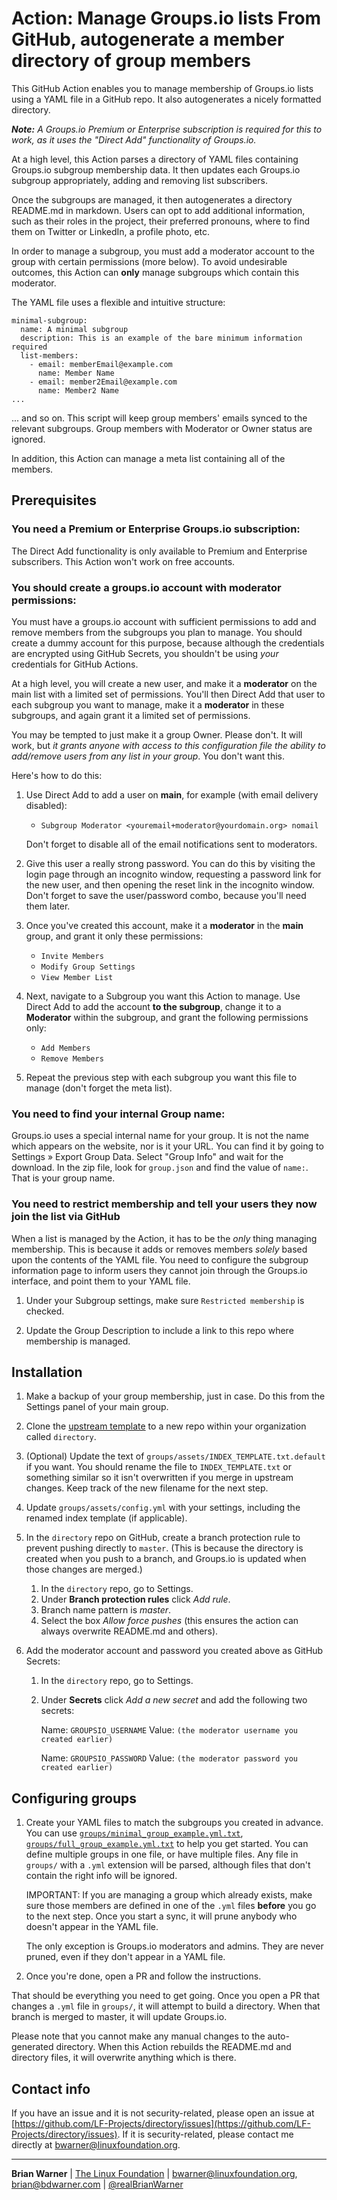 # Action: Manage Groups.io lists From GitHub, autogenerate a member directory of group members

This GitHub Action enables you to manage membership of Groups.io lists using a YAML file in a GitHub repo. It also autogenerates a nicely formatted directory.

_**Note:** A Groups.io Premium or Enterprise subscription is required for this to work, as it uses the "Direct Add" functionality of Groups.io._

At a high level, this Action parses a directory of YAML files containing Groups.io subgroup membership data.  It then updates each Groups.io subgroup appropriately, adding and removing list subscribers.

Once the subgroups are managed, it then autogenerates a directory README.md in markdown.  Users can opt to add additional information, such as their roles in the project, their preferred pronouns, where to find them on Twitter or LinkedIn, a profile photo, etc.

In order to manage a subgroup, you must add a moderator account to the group with certain permissions (more below).  To avoid undesirable outcomes, this Action can **only** manage subgroups which contain this moderator.

The YAML file uses a flexible and intuitive structure:


```
minimal-subgroup:
  name: A minimal subgroup
  description: This is an example of the bare minimum information required
  list-members:
    - email: memberEmail@example.com
      name: Member Name
    - email: member2Email@example.com
      name: Member2 Name
...
```

... and so on.  This script will keep group members' emails synced to the relevant subgroups.  Group members with Moderator or Owner status are ignored.

In addition, this Action can manage a meta list containing all of the members.

## Prerequisites

### You need a Premium or Enterprise Groups.io subscription:

The Direct Add functionality is only available to Premium and Enterprise subscribers.  This Action won't work on free accounts.

### You should create a groups.io account with moderator permissions:

You must have a groups.io account with sufficient permissions to add and remove members from the subgroups you plan to manage.  You should create a dummy account for this purpose, because although the credentials are encrypted using GitHub Secrets, you shouldn't be using *your* credentials for GitHub Actions.

At a high level, you will create a new user, and make it a **moderator** on the main list with a limited set of permissions.  You'll then Direct Add that user to each subgroup you want to manage, make it a **moderator** in these subgroups, and again grant it a limited set of permissions.

You may be tempted to just make it a group Owner.  Please don't.  It will work, but *it grants anyone with access to this configuration file the ability to add/remove users from any list in your group*.  You don't want this.

Here's how to do this:

1. Use Direct Add to add a user on **main**, for example (with email delivery disabled):
   * `Subgroup Moderator <youremail+moderator@yourdomain.org> nomail`

   Don't forget to disable all of the email notifications sent to moderators.

1. Give this user a really strong password. You can do this by visiting the login page through an incognito window, requesting a password link for the new user, and then opening the reset link in the incognito window.  Don't forget to save the user/password combo, because you'll need them later.

1. Once you've created this account, make it a **moderator** in the **main** group, and grant it only these permissions:
   * `Invite Members`
   * `Modify Group Settings`
   * `View Member List`

1. Next, navigate to a Subgroup you want this Action to manage.  Use Direct Add to add the account **to the subgroup**, change it to a **Moderator** within the subgroup, and grant the following permissions only: 
   * `Add Members`
   * `Remove Members`

1. Repeat the previous step with each subgroup you want this file to manage (don't forget the meta list).

### You need to find your internal Group name:

Groups.io uses a special internal name for your group.  It is not the name which appears on the website, nor is it your URL.  You can find it by going to Settings &raquo; Export Group Data.  Select "Group Info" and wait for the download.  In the zip file, look for `group.json` and find the value of `name:`.  That is your group name.

### You need to restrict membership and tell your users they now join the list via GitHub

When a list is managed by the Action, it has to be the *only* thing managing membership.  This is because it adds or removes members *solely* based upon the contents of the YAML file.  You need to configure the subgroup information page to inform users they cannot join through the Groups.io interface, and point them to your YAML file.

1. Under your Subgroup settings, make sure `Restricted membership` is checked.

1. Update the Group Description to include a link to this repo where membership is managed.

## Installation

1. Make a backup of your group membership, just in case.  Do this from the Settings panel of your main group.

1. Clone the [upstream template](https://github.com/LF-Projects/directory) to a new repo within your organization called `directory`.

1. (Optional) Update the text of `groups/assets/INDEX_TEMPLATE.txt.default` if you want.  You should rename the file to `INDEX_TEMPLATE.txt` or something similar so it isn't overwritten if you merge in upstream changes.  Keep track of the new filename for the next step.

1. Update `groups/assets/config.yml` with your settings, including the renamed index template (if applicable).

1. In the `directory` repo on GitHub, create a branch protection rule to prevent pushing directly to `master`.  (This is because the directory is created when you push to a branch, and Groups.io is updated when those changes are merged.)
   1. In the `directory` repo, go to Settings.
   1. Under **Branch protection rules** click *Add rule*.
   1. Branch name pattern is *master*.
   1. Select the box *Allow force pushes* (this ensures the action can always overwrite README.md and others).

1. Add the moderator account and password you created above as GitHub Secrets:
   1. In the `directory` repo, go to Settings.
	1. Under **Secrets** click *Add a new secret* and add the following two secrets:

	   Name: `GROUPSIO_USERNAME` Value: `(the moderator username you created earlier)`

	   Name: `GROUPSIO_PASSWORD` Value: `(the moderator password you created earlier)`

## Configuring groups

1. Create your YAML files to match the subgroups you created in advance. You can use [`groups/minimal_group_example.yml.txt`](groups/minimal_group_example.yml.txt), [`groups/full_group_example.yml.txt`](groups/full_group_example.yml.txt) to help you get started. You can define multiple groups in one file, or have multiple files. Any file in `groups/` with a `.yml` extension will be parsed, although files that don't contain the right info will be ignored.

   IMPORTANT: If you are managing a group which already exists, make sure those members are defined in one of the `.yml` files **before** you go to the next step.  Once you start a sync, it will prune anybody who doesn't appear in the YAML file.
   
   The only exception is Groups.io moderators and admins.  They are never pruned, even if they don't appear in a YAML file.

1. Once you're done, open a PR and follow the instructions.

That should be everything you need to get going.  Once you open a PR that changes a `.yml` file in `groups/`, it will attempt to build a directory.  When that branch is merged to master, it will update Groups.io.

Please note that you cannot make any manual changes to the auto-generated directory.  When this Action rebuilds the README.md and directory files, it will overwrite anything which is there.

## Contact info

If you have an issue and it is not security-related, please open an issue at [https://github.com/LF-Projects/directory/issues](https://github.com/LF-Projects/directory/issues).  If it is security-related, please contact me directly at <bwarner@linuxfoundation.org>.

---

**Brian Warner** | [The Linux Foundation](https://linuxfoundation.org) | <bwarner@linuxfoundation.org>, <brian@bdwarner.com> | [@realBrianWarner](https://twitter.com/realBrianWarner)
